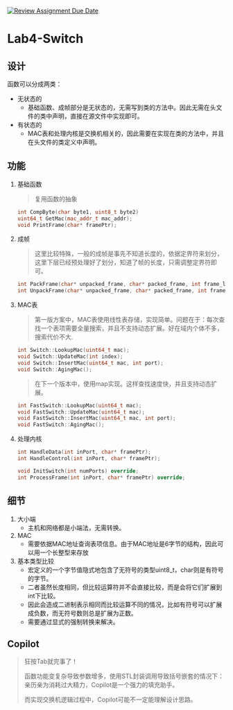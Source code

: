[![Review Assignment Due Date](https://classroom.github.com/assets/deadline-readme-button-24ddc0f5d75046c5622901739e7c5dd533143b0c8e959d652212380cedb1ea36.svg)](https://classroom.github.com/a/mUzf3GgF)

# Lab4-Switch

## 设计
函数可以分成两类：
- 无状态的
    - 基础函数、成帧部分是无状态的，无需写到类的方法中。因此无需在头文件的类中声明，直接在源文件中实现即可。
- 有状态的
    - MAC表和处理内核是交换机相关的，因此需要在实现在类的方法中，并且在头文件的类定义中声明。

## 功能
1. 基础函数
    > 复用函数的抽象
    ```cc
    int CompByte(char byte1, uint8_t byte2)
    uint64_t GetMac(mac_addr_t mac_addr);
    void PrintFrame(char* framePtr);
    ```
2. 成帧
    > 这里比较特殊，一般的成帧是事先不知道长度的，依据定界符来划分，这里下层已经预处理好了划分，知道了帧的长度，只需调整定界符即可。
    ```cc
    int PackFrame(char* unpacked_frame, char* packed_frame, int frame_length);
    int UnpackFrame(char* unpacked_frame, char* packed_frame, int frame_length);
    ```
    
3. MAC表
    > 第一版方案中，MAC表使用线性表存储，实现简单。问题在于：每次查找一个表项需要全量搜索，并且不支持动态扩展。好在域内个体不多，搜索代价不大.
    ```cc
    int Switch::LookupMac(uint64_t mac);
    void Switch::UpdateMac(int index);
    void Switch::InsertMac(uint64_t mac, int port);
    void Switch::AgingMac();
    ```
    > 在下一个版本中，使用map实现。这样查找速度快，并且支持动态扩展。
    ```cc
    int FastSwitch::LookupMac(uint64_t mac);
    void FastSwitch::UpdateMac(uint64_t mac);
    void FastSwitch::InsertMac(uint64_t mac, int port);
    void FastSwitch::AgingMac();
    ```
4. 处理内核
    ```cc
    int HandleData(int inPort, char* framePtr);
    int HandleControl(int inPort, char* framePtr);

    void InitSwitch(int numPorts) override;
    int ProcessFrame(int inPort, char* framePtr) override;
    ```
## 细节
1. 大小端
    - 主机和网络都是小端法，无需转换。
2. MAC
    - 需要依据MAC地址查询表项信息。由于MAC地址是6字节的结构，因此可以用一个长整型来存放
3. 基本类型比较
    - 宏定义的一个字节值隐式地包含了无符号的类型uint8_t，char则是有符号的字节。
    - 二者虽然长度相同，但比较运算符并不会直接比较，而是会将它们扩展到int下比较。
    - 因此会造成二进制表示相同而比较运算不同的情况，比如有符号可以扩展成负数，而无符号数则总是扩展为正数。
    - 需要通过显式的强制转换来解决。

## Copilot
> 狂按Tab就完事了！
> 
> 函数功能变复杂导致参数增多，使用STL封装调用导致括号嵌套的情况下：亲历亲为消耗过大精力，Copilot是一个强力的填充助手。
> 
> 而实现交换机逻辑过程中，Copilot可能不一定能理解设计思路。